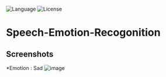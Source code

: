![Language](https://img.shields.io/badge/language-Python%20-blue.svg)
![License](https://img.shields.io/badge/License-GPL&ndash;3.0%20-purple.svg)

# Speech-Emotion-Recogonition
## Screenshots
*Emotion : Sad
![image](https://user-images.githubusercontent.com/58489322/169651974-19279bb3-83f5-49be-a42f-4bbf07fce64f.png)
